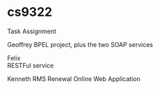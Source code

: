 # cs9322

Task Assignment

Geoffrey
    BPEL project, plus the two SOAP services

Felix    
    RESTFul service

Kenneth
    RMS Renewal Online Web Application

